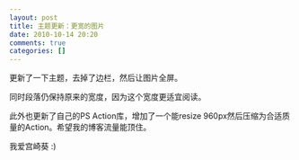 ```yaml
---
layout: post
title: 主题更新：更宽的图片
date: 2010-10-14 20:20
comments: true
categories: []
---
```

更新了一下主题，去掉了边栏，然后让图片全屏。

同时段落仍保持原来的宽度，因为这个宽度更适宜阅读。

此外也更新了自己的PS Action库，增加了一个能resize 960px然后压缩为合适质量的Action。希望我的博客流量能顶住。




我爱宫崎葵 :)

<img class="aligncenter size-full wp-image-323 full" src="http://yuguo.us/weblog/files/2010/10/01-78-copy.jpg" alt="" />

<img class="aligncenter size-full wp-image-323 full" src="http://yuguo.us/weblog/files/2010/10/01-87-copy.jpg" alt=""/>

<img class="aligncenter size-full wp-image-323 full" src="http://yuguo.us/weblog/files/2010/10/01-85-copy.jpg" alt="" />

